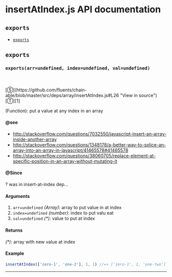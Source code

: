 # insertAtIndex.js API documentation

<!-- div class="toc-container" -->

<!-- div -->

## `exports`
* <a href="#exports"  data-meta="exports arr undefined index undefined val undefined"  data-call="exports arr undefined index undefined val undefined"  data-category="Methods"  data-description="Function put a value at any index in an array"  data-name="exports"  data-see="href http stackoverflow com questions 7032550 javascript insert an array inside another array label http stackoverflow com questions 7032550 javascript insert an array inside another array href http stackoverflow com questions 1348178 a better way to splice an array into an array in javascript 41465578 41465578 label http stackoverflow com questions 1348178 a better way to splice an array into an array in javascript 41465578 41465578 href http stackoverflow com questions 38060705 replace element at specific position in an array without mutating it label http stackoverflow com questions 38060705 replace element at specific position in an array without mutating it"  data-all="meta exports arr undefined index undefined val undefined call exports arr undefined index undefined val undefined category Methods description Function put a value at any index in an array name exports member see href http stackoverflow com questions 7032550 javascript insert an array inside another array label http stackoverflow com questions 7032550 javascript insert an array inside another array href http stackoverflow com questions 1348178 a better way to splice an array into an array in javascript 41465578 41465578 label http stackoverflow com questions 1348178 a better way to splice an array into an array in javascript 41465578 41465578 href http stackoverflow com questions 38060705 replace element at specific position in an array without mutating it label http stackoverflow com questions 38060705 replace element at specific position in an array without mutating it notes todos klassProps" >`exports`</a>

<!-- /div -->

<!-- /div -->

<!-- div class="doc-container" -->

<!-- div -->

## `exports`

<!-- div -->

<h3 id="exports" data-member="" data-category="Methods" data-name="exports"><code>exports(arr=undefined, index=undefined, val=undefined)</code></h3>
<br>
<br>
[&#x24C8;](https://github.com/fluents/chain-able/blob/master/src/deps/array/insertAtIndex.js#L26 "View in source") [&#x24C9;][1]

(Function): put a value at any index in an array


#### @see 

* <a href="http://stackoverflow.com/questions/7032550/javascript-insert-an-array-inside-another-array" >http://stackoverflow.com/questions/7032550/javascript-insert-an-array-inside-another-array</a>
* <a href="http://stackoverflow.com/questions/1348178/a-better-way-to-splice-an-array-into-an-array-in-javascript/41465578#41465578" >http://stackoverflow.com/questions/1348178/a-better-way-to-splice-an-array-into-an-array-in-javascript/41465578#41465578</a>
* <a href="http://stackoverflow.com/questions/38060705/replace-element-at-specific-position-in-an-array-without-mutating-it" >http://stackoverflow.com/questions/38060705/replace-element-at-specific-position-in-an-array-without-mutating-it</a>

#### @Since
? was in insert-at-index dep...

#### Arguments
1. `arr=undefined` *(Array)*: array to put value in at index
2. `index=undefined` *(number)*: index to put valu eat
3. `val=undefined` *(&#42;)*: value to put at index

#### Returns
*(&#42;)*: array with new value at index

#### Example
```js
insertAtIndex(['zero-1', 'one-2'], 1, 1) //=> ['zero-1', 1, 'one-two']

```
---

<!-- /div -->

<!-- /div -->

<!-- /div -->

 [1]: #exports "Jump back to the TOC."
